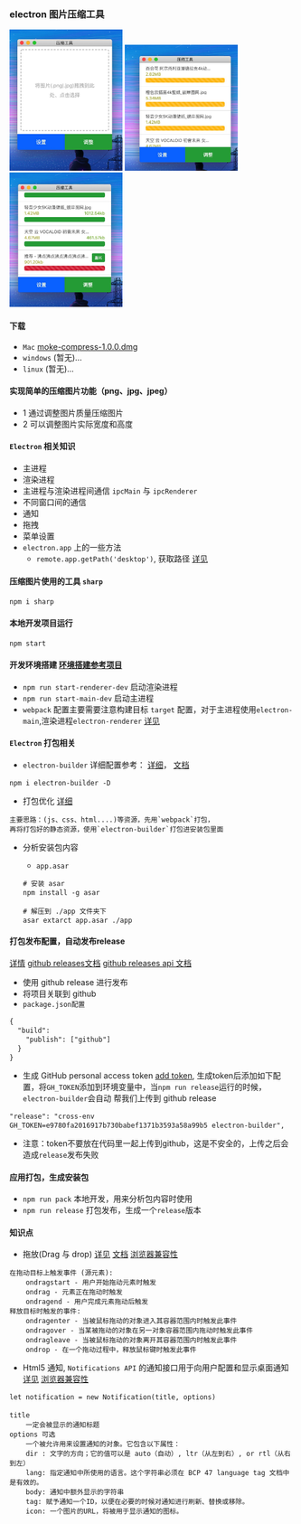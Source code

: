 ### electron 图片压缩工具

<p>
    <img width="200" src="./docs/moke1.jpg" alt="compress1">
    <img width="200" src="./docs/moke2.jpg" alt="compress2">
    <img width="200" src="./docs/moke3.jpg" alt="compress3">
</p>

#### 下载

- `Mac` [moke-compress-1.0.0.dmg](https://github.com/aikeProject/moke-electron-compress/releases)
- `windows` (暂无)...
- `linux` (暂无)...

#### 实现简单的压缩图片功能（png、jpg、jpeg）

- 1 通过调整图片质量压缩图片
- 2 可以调整图片实际宽度和高度

#### `Electron` 相关知识

- 主进程
- 渲染进程
- 主进程与渲染进程间通信 `ipcMain` 与 `ipcRenderer`
- 不同窗口间的通信
- 通知
- 拖拽
- 菜单设置
- `electron.app` 上的一些方法
    - `remote.app.getPath('desktop')`, 获取路径 [详见](https://electronjs.org/docs/api/app#appgetpathname)

#### 压缩图片使用的工具 `sharp`

```
npm i sharp
```

#### 本地开发项目运行

```
npm start
```

#### 开发环境搭建 [环境搭建参考项目](https://github.com/electron-react-boilerplate/electron-react-boilerplate)

- `npm run start-renderer-dev` 启动渲染进程
- `npm run start-main-dev` 启动主进程
- `webpack` 配置主要需要注意构建目标 `target` 配置，对于主进程使用`electron-main`,渲染进程`electron-renderer` 
[详见](https://www.webpackjs.com/configuration/target/#target)


#### `Electron` 打包相关

- `electron-builder` 详细配置参考： [详细](https://www.npmjs.com/package/electron-builder)，
[文档](https://www.electron.build/)

```
npm i electron-builder -D
```

- 打包优化 [详细](https://imweb.io/topic/5b6817b5f6734fdf12b4b09c)

```
主要思路：(js、css、html....)等资源，先用`webpack`打包，
再将打包好的静态资源，使用`electron-builder`打包进安装包里面
```

- 分析安装包内容

    - `app.asar`
    
    ```
    # 安装 asar
    npm install -g asar
    
    # 解压到 ./app 文件夹下
    asar extarct app.asar ./app
    ```

#### 打包发布配置，自动发布release
[详情](https://www.electron.build/configuration/publish)
[github releases文档](https://help.github.com/cn/github/administering-a-repository/creating-releases)
[github releases api 文档](https://developer.github.com/v3/repos/releases/#create-a-release)

- 使用 github release 进行发布
- 将项目关联到 github
- `package.json配置`

```
{
  "build":
    "publish": ["github"]
  }
}
```

- 生成 GitHub personal access token [add token](https://github.com/settings/tokens/new),
生成token后添加如下配置，将`GH_TOKEN`添加到环境变量中，当`npm run release`运行的时候，`electron-builder`会自动
帮我们上传到 github release

```
"release": "cross-env GH_TOKEN=e9780fa2016917b730babef1371b3593a58a99b5 electron-builder",
```
- 注意：token不要放在代码里一起上传到github，这是不安全的，上传之后会造成`release`发布失败

#### 应用打包，生成安装包

- `npm run pack` 本地开发，用来分析包内容时使用
- `npm run release` 打包发布，生成一个`release`版本


#### 知识点

- 拖放(Drag 与 drop) [详见](https://www.cnblogs.com/sqh17/p/8676983.html) 
[文档](https://developer.mozilla.org/zh-CN/docs/Web/API/HTML_Drag_and_Drop_API)
[浏览器兼容性](https://www.caniuse.com/#feat=dragndrop)

```text
在拖动目标上触发事件 (源元素):
    ondragstart - 用户开始拖动元素时触发
    ondrag - 元素正在拖动时触发
    ondragend - 用户完成元素拖动后触发
释放目标时触发的事件:
    ondragenter - 当被鼠标拖动的对象进入其容器范围内时触发此事件
    ondragover - 当某被拖动的对象在另一对象容器范围内拖动时触发此事件
    ondragleave - 当被鼠标拖动的对象离开其容器范围内时触发此事件
    ondrop - 在一个拖动过程中，释放鼠标键时触发此事件
```

- Html5 通知, `Notifications API` 的通知接口用于向用户配置和显示桌面通知
[详见](https://developer.mozilla.org/zh-CN/docs/Web/API/notification)
[浏览器兼容性](https://www.caniuse.com/#search=Notifications)

```text
let notification = new Notification(title, options)

title
    一定会被显示的通知标题
options 可选
    一个被允许用来设置通知的对象。它包含以下属性：
    dir : 文字的方向；它的值可以是 auto（自动）, ltr（从左到右）, or rtl（从右到左）
    lang: 指定通知中所使用的语言。这个字符串必须在 BCP 47 language tag 文档中是有效的。
    body: 通知中额外显示的字符串
    tag: 赋予通知一个ID，以便在必要的时候对通知进行刷新、替换或移除。
    icon: 一个图片的URL，将被用于显示通知的图标。
```
